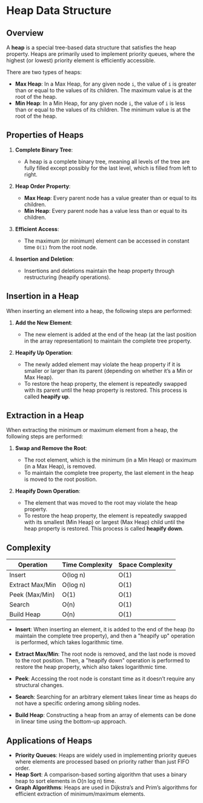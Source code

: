 # Heap Data Structure

## Overview

A **heap** is a special tree-based data structure that satisfies the heap property. Heaps are primarily used to implement priority queues, where the highest (or lowest) priority element is efficiently accessible.

There are two types of heaps:

- **Max Heap**: In a Max Heap, for any given node `i`, the value of `i` is greater than or equal to the values of its children. The maximum value is at the root of the heap.
- **Min Heap**: In a Min Heap, for any given node `i`, the value of `i` is less than or equal to the values of its children. The minimum value is at the root of the heap.

## Properties of Heaps

1. **Complete Binary Tree**:

   - A heap is a complete binary tree, meaning all levels of the tree are fully filled except possibly for the last level, which is filled from left to right.

2. **Heap Order Property**:

   - **Max Heap**: Every parent node has a value greater than or equal to its children.
   - **Min Heap**: Every parent node has a value less than or equal to its children.

3. **Efficient Access**:

   - The maximum (or minimum) element can be accessed in constant time `O(1)` from the root node.

4. **Insertion and Deletion**:
   - Insertions and deletions maintain the heap property through restructuring (heapify operations).

## Insertion in a Heap

When inserting an element into a heap, the following steps are performed:

1. **Add the New Element**:

   - The new element is added at the end of the heap (at the last position in the array representation) to maintain the complete tree property.

2. **Heapify Up Operation**:
   - The newly added element may violate the heap property if it is smaller or larger than its parent (depending on whether it’s a Min or Max Heap).
   - To restore the heap property, the element is repeatedly swapped with its parent until the heap property is restored. This process is called **heapify up**.

## Extraction in a Heap

When extracting the minimum or maximum element from a heap, the following steps are performed:

1. **Swap and Remove the Root**:

   - The root element, which is the minimum (in a Min Heap) or maximum (in a Max Heap), is removed.
   - To maintain the complete tree property, the last element in the heap is moved to the root position.

2. **Heapify Down Operation**:
   - The element that was moved to the root may violate the heap property.
   - To restore the heap property, the element is repeatedly swapped with its smallest (Min Heap) or largest (Max Heap) child until the heap property is restored. This process is called **heapify down**.

## Complexity

| Operation       | Time Complexity | Space Complexity |
| --------------- | --------------- | ---------------- |
| Insert          | O(log n)        | O(1)             |
| Extract Max/Min | O(log n)        | O(1)             |
| Peek (Max/Min)  | O(1)            | O(1)             |
| Search          | O(n)            | O(1)             |
| Build Heap      | O(n)            | O(1)             |

- **Insert**: When inserting an element, it is added to the end of the heap (to maintain the complete tree property), and then a "heapify up" operation is performed, which takes logarithmic time.
- **Extract Max/Min**: The root node is removed, and the last node is moved to the root position. Then, a "heapify down" operation is performed to restore the heap property, which also takes logarithmic time.

- **Peek**: Accessing the root node is constant time as it doesn’t require any structural changes.

- **Search**: Searching for an arbitrary element takes linear time as heaps do not have a specific ordering among sibling nodes.

- **Build Heap**: Constructing a heap from an array of elements can be done in linear time using the bottom-up approach.

## Applications of Heaps

- **Priority Queues**: Heaps are widely used in implementing priority queues where elements are processed based on priority rather than just FIFO order.
- **Heap Sort**: A comparison-based sorting algorithm that uses a binary heap to sort elements in O(n log n) time.
- **Graph Algorithms**: Heaps are used in Dijkstra’s and Prim’s algorithms for efficient extraction of minimum/maximum elements.
